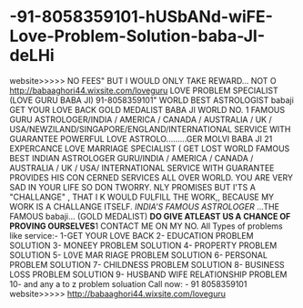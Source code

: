 # -91-8058359101-hUSbANd-wiFE-Love-Problem-Solution-baba-JI-deLHi
website>>>>> NO FEES" BUT I WOULD ONLY TAKE REWARD... NOT O http://babaaghori44.wixsite.com/loveguru LOVE PROBLEM SPECIALIST (LOVE GURU BABA JI) 91-8058359101" WORLD BEST ASTROLOGIST babaji GET YOUR LOVE BACK GOLD MEDALIST BABA JI WORLD NO. 1 FAMOUS GURU ASTROLOGER/INDIA / AMERICA / CANADA / AUSTRALIA / UK / USA/NEWZILAND/SINGAPORE/ENGLAND/INTERNATIONAL SERVICE WITH GUARANTEE POWERFUL LOVE ASTROLO.........GER MOLVI BABA JI 21 EXPERCANCE LOVE MARRIAGE SPECIALIST ( GET LOST WORLD FAMOUS BEST INDIAN ASTROLOGER GURU/INDIA / AMERICA / CANADA / AUSTRALIA / UK / USA/ INTERNATIONAL SERVICE WITH GUARANTEE PROVIDES HIS CON CERNED SERVICES ALL OVER WORLD. YOU ARE VERY SAD IN YOUR LIFE SO DON TWORRY. NLY PROMISES BUT I'TS A "CHALLANGE" , THAT I K WOULD FULFILL THE WORK,, BECAUSE MY WORK IS A CHALLANGE ITSELF. *INDIA'S FAMOUS ASTROLOGER* ...THE FAMOUS babaji... (GOLD MEDALIST) **DO GIVE ATLEAST US A CHANCE OF PROVING OURSELVES**1  CONTACT ME ON MY NO. All Types of problems like service:- 1-GET YOUR LOVE BACK 2- EDUCATION PROBLEM SOLUTION 3- MONEEY PROBLEM SOLUTION 4- PROPERTY PROBLEM SOLUTION 5- L0VE MAR RIAGE PROBLEM SOLUTION 6- PERSONAL PROBLEM SOLUTION 7- CHILDNESS PROBLEM SOLUTION 8- BUSINESS LOSS PROBLEM SOLUTION 9- HUSBAND WIFE RELATIONSHIP PROBLEM 10- and any a to z problem soluation Call now: - 91 8058359101 website>>>>>  http://babaaghori44.wixsite.com/loveguru
